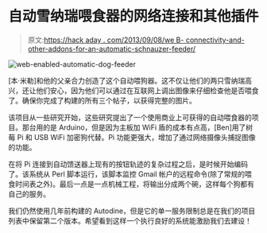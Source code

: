 # 自动雪纳瑞喂食器的网络连接和其他插件

> 原文:[https://hack aday . com/2013/09/08/we B- connectivity-and-other-addons-for-an-automatic-schnauzer-feeder/](https://hackaday.com/2013/09/08/web-connectivity-and-other-addons-for-an-automatic-schnauzer-feeder/)

![web-enabled-automatic-dog-feeder](../Images/037f97c826c6bbbd961594b717eabd0f.png)

[本·米勒]和他的父亲合力创造了这个自动喂狗器。这不仅让他们的两只雪纳瑞高兴，还让他们安心，因为他们可以通过在互联网上调出图像来仔细检查他是否喂食了。确保你完成了构建的所有三个帖子，以获得完整的图片。

该项目从一些研究开始，这些研究提出了一个使用商业上可获得的自动喂食器的项目。那台用的是 Arduino，但是因为主板加 WiFi 盾的成本有点高，[Ben]用了树莓 Pi 和 USB WiFi 加密狗代替。Pi 功能更强大，增加了通过网络摄像头捕捉图像的功能。

在将 Pi 连接到自动馈送器上现有的按钮轨迹的复杂过程之后，是时候开始编码了。该系统从 Perl 脚本运行，该脚本监控 Gmail 帐户的远程命令(除了常规的喂食时间表之外)。最后一点是一点机械工程，将输出分成两个碗，这样每个狗都有自己的服务。

我们仍然使用几年前构建的 Autodine，但是它的单一服务限制总是在我们的项目列表中保留第二个版本。希望看到这样一个执行良好的系统能激励我们去建设！